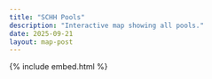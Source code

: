 ```yaml
---
title: "SCHH Pools"
description: "Interactive map showing all pools."
date: 2025-09-21
layout: map-post
---
```


{% include embed.html %}

<style>

  #main-wrapper {
      padding: 0;
  }
  #main-wrapper > .container > div:first-of-type > main {
      padding-right: 0;
      padding-left: 0;
  }
  #main-wrapper > .container > div:first-of-type > main > article > header {
      padding-right: calc(var(--bs-gutter-x) * .5);
      padding-left: calc(var(--bs-gutter-x) * .5);
  }
  #tail-wrapper {
      display: none;
  }
  #map {
      width: 100%;
  }

  :root {
    --building-color: #FF9800;
    --house-color: #0288D1;
    --shop-color: #7B1FA2;
    --warehouse-color: #558B2F;
  }

  /*
  * Property styles in unhighlighted state.
  */
  .property {
    --accent: #263238;
    align-items: center;
    background-color: #FFFFFF;
    border-radius: 50%;
    color: #263238;
    display: flex;
    font-size: 14px;
    gap: 15px;
    justify-content: center;
    padding: 4px;
    position: relative;
    transition: all 0.3s ease-out;
    height: 30px;
    width: 30px;
    transform: translateY(-9px);
  }

  .property.highlight .icon {
    color: var(--accent);
    font-size: 2em;
  }

  .property:not(.highlight) {
    background-color: var(--accent);
  }

  .property:not(.highlight)::after {
    border-top: 9px solid var(--accent);
  }

  .property::after {
    border-left: 9px solid transparent;
    border-right: 9px solid transparent;
    border-top: 9px solid #FFFFFF;
    content: "";
    height: 0;
    left: 50%;
    position: absolute;
    top: 90%;
    transform: translate(-50%, 0);
    transition: all 0.3s ease-out;
    width: 0;
    z-index: 1;
  }

  .property .icon {
    align-items: center;
    display: flex;
    justify-content: center;
    color: #FFFFFF;
  }

  .property .icon svg {
    height: 20px;
    width: auto;
  }

  .property .details {
    display: none;
    flex-direction: column;
    flex: 1;
  }

  .property .address {
    color: #9E9E9E;
    font-size: 10px;
    margin-bottom: 10px;
    margin-top: 5px;
  }

  .property .features {
    align-items: flex-end;
    display: flex;
    flex-direction: row;
    gap: 10px;
  }

  .property .features > div {
    align-items: center;
    background: #F5F5F5;
    border-radius: 5px;
    border: 1px solid #ccc;
    display: flex;
    font-size: 10px;
    gap: 5px;
    padding: 5px;
  }

  /*
  * Property styles in highlighted state.
  */
  .property.highlight {
    background-color: #FFFFFF;
    border-radius: 8px;
    box-shadow: 10px 10px 5px rgba(0, 0, 0, 0.2);
    height: 80px;
    padding: 8px 15px;
    width: auto;
  }

  .property.highlight::after {
    border-top: 9px solid #FFFFFF;
  }

  .property.highlight .details {
    display: flex;
  }

  .property.highlight .icon svg {
    width: 50px;
    height: 50px;
  }

</style>

<gmp-map center="32.3044810,-80.9572716" zoom="13" id="map" map-id="pools-map"></gmp-map>

<script type="module">
    import { getMap, loadGeoJSON, addMarkers } from '{{ '/assets/js/gmap.js' | relative_url }}';

    (async () => {
        try {
            const map = await getMap('map');
            await loadGeoJSON(map, 'https://www.schh-commons.org/knowledge-base/geojson/Sun_City,_Hilton_Head.geojson', {strokeWeight: 1, zIndex: 2, fillOpacity: 0});
            addMarkers(map, 'https://www.schh-commons.org/knowledge-base/geojson/Amenity_Locations.geojson', {category: 'Pool'});
        } catch (error) {
            console.error('Error initializing map:', error);
        }
    })();

</script>